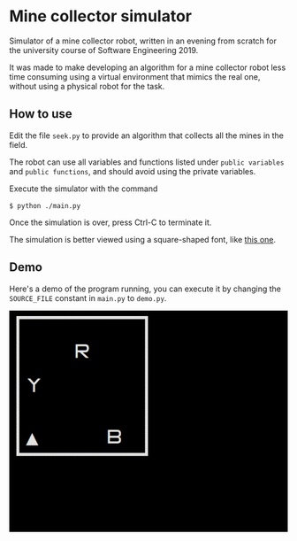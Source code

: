 # Mine collector simulator

Simulator of a mine collector robot, written in an evening from scratch for the university course of Software Engineering 2019.

It was made to make developing an algorithm for a mine collector robot less time consuming using a virtual environment that mimics the real one, without using a physical robot for the task.

## How to use

Edit the file `seek.py` to provide an algorithm that collects all the mines in the field.

The robot can use all variables and functions listed under `public variables` and `public functions`, and should avoid using the private variables.

Execute the simulator with the command

```
$ python ./main.py
```

Once the simulation is over, press Ctrl-C to terminate it.

The simulation is better viewed using a square-shaped font, like [this one](http://strlen.com/square).

## Demo

Here's a demo of the program running, you can execute it by changing the `SOURCE_FILE` constant in `main.py` to `demo.py`.

![](demo.gif)
